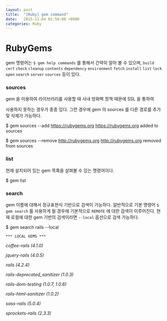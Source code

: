 ```yaml
---
layout: post
title:  "[Ruby] gem command"
date:   2015-11-04 02:56:00 +0900
categories: Ruby
---
```


# RubyGems

gem 명령어는 `$ gem help commands` 를 통해서 간략히 알아 볼 수 있으며, 
`build` `cert` `check` `cleanup` `contents` `dependency` `environment`
`fetch` `install` `list` `lock` `open` `search` `server` `sources` 등이 있다.


### sources
gem 을 이용하여 라이브러리를 사용할 때 사내 방화벽 정책 때문에 SSL 을 통하여

사용하지 못하는 경우가 종종 있다. 그런 경우에 gem 의 sources 를 다른 경로를 추가 및 삭제가 가능하다.

$ gem sources --add https://rubygems.org
        https://rubygems.org added to sources
        
$ gem sources --remove http://rubygems.org
        http://rubygems.org removed from sources
        
        
### list
현재 설치되어 있는 gem 목록을 살펴볼 수 있는 명령어이다.

$ gem list


### search
gem 이름에 대해서 정규표현식 기반으로 검색이 가능하다. 일반적으로 기본 명령어 `$ gem search` 를 사용하게 될 경우에
기본적으로 `REMOTE` 에 대한 검색이 이루어진다. 현재 로컬에 대한 gem 기반의 검색이라면 `--local` 옵션으로 검색 가능하다.

$ gem search rails --local

`*** LOCAL GEMS ***`

*coffee-rails (4.1.0)*

*jquery-rails (4.0.5)*

*rails (4.2.4)*

*rails-deprecated_sanitizer (1.0.3)*

*rails-dom-testing (1.0.7, 1.0.6)*

*rails-html-sanitizer (1.0.2)*

*sass-rails (5.0.4)*

*sprockets-rails (2.3.3)*